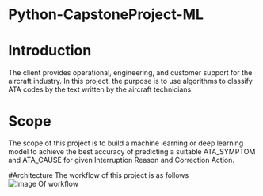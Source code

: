 # Python-CapstoneProject-ML

# Introduction 
The client provides operational, engineering, and customer support for the aircraft industry. In this project, the purpose is to use algorithms to classify ATA codes by the text written by the aircraft technicians.

# Scope
The scope of this project is to build a machine learning or deep learning model to achieve the best accuracy of predicting a suitable ATA_SYMPTOM and ATA_CAUSE for given Interruption Reason and Correction Action.

#Architecture
The workflow of this project is as follows 
![Image Of workflow]()


